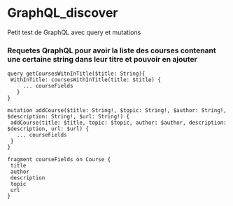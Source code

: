# GraphQL_discover
Petit test de GraphQL avec query et mutations


### Requetes QraphQL pour avoir la liste des courses contenant une certaine string dans leur titre et pouvoir en ajouter

 ```
query getCoursesWitnInTitle($title: String){
  WithInTitle: coursesWithInTitle(title: $title) {
      ... courseFields
    }
}

mutation addCourse($title: String!, $topic: String!, $author: String!, $description: String!, $url: String!) {
  addCourse(title: $title, topic: $topic, author: $author, description: $description, url: $url) {
    ... courseFields
  }
}

fragment courseFields on Course {
  title
  author
  description
  topic
  url
}
 ```
